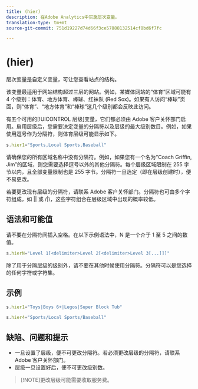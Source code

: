 ```yaml
---
title: (hier)
description: 在Adobe Analytics中实施层次变量。
translation-type: tm+mt
source-git-commit: 751d19227d74d66f3ce57888132514cf8bd6f7fc

---
```



# (hier)

层次变量是自定义变量，可让您查看站点的结构。

该变量最适用于网站结构超过三层的网站。例如，某媒体网站的“体育”区域可能有 4 个级别：体育、地方体育、棒球、红袜队 (Red Sox)。如果有人访问“棒球”页面，则“体育”、“地方体育”和“棒球”这几个级别都会反映此访问。

有五个可用的[!UICONTROL 层级]变量，它们都必须由 Adobe 客户关怀部门启用。启用层级后，您需要决定变量的分隔符以及层级的最大级别数目。例如，如果使用逗号作为分隔符，则体育层级可能显示如下。

```js
s.hier1="Sports,Local Sports,Baseball"
```

请确保您的所有区域名称中没有分隔符。例如，如果您有一个名为“Coach Griffin, Jim”的区域，则您需要选择逗号以外的其他分隔符。每个层级区域限制在 255 字节以内，且全部变量限制也是 255 字节。分隔符一旦选定（即在层级创建时），便不易更改。

若要更改现有层级的分隔符，请联系 Adobe 客户关怀部门。分隔符也可由多个字符组成，如 || 或 /|\，这些字符组合在层级区域中出现的概率较低。

## 语法和可能值

请不要在分隔符间插入空格。在以下示例语法中，N 是一个介于 1 至 5 之间的数值。

```js
s.hierN="Level 1[<delimiter>Level 2[<delimiter>Level 3[...]]]"
```

除了用于分隔层级的级别外，请不要在其他时候使用分隔符。分隔符可以是您选择的任何字符或字符集。

## 示例

```js
s.hier1="Toys|Boys 6+|Legos|Super Block Tub"
```

```js
s.hier4="Sports/Local Sports/Baseball"
```

## 缺陷、问题和提示

* 一旦设置了层级，便不可更改分隔符。若必须更改层级的分隔符，请联系 Adobe 客户关怀部门。
* 层级一旦设置好后，便不可更改级别数。

> [!NOTE]更改层级可能需要收取服务费。
